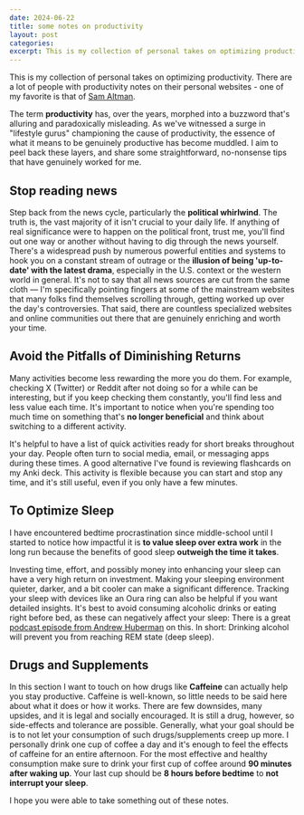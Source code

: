 ```yaml
---
date: 2024-06-22
title: some notes on productivity
layout: post
categories: 
excerpt: This is my collection of personal takes on optimizing productivity.
---
```



This is my collection of personal takes on optimizing productivity. There are a lot of people with productivity notes on their personal websites - one of my favorite is that of 
[Sam Altman](https://notes.samaltman.com/productivity).

The term **productivity** has, over the years, morphed into a buzzword that's alluring and paradoxically misleading. As we've witnessed a surge in "lifestyle gurus" championing 
the cause of productivity, the essence of what it means to be genuinely productive has become muddled. I aim to peel back these layers, and share some straightforward, no-nonsense 
tips that have genuinely worked for me.

## Stop reading news
Step back from the news cycle, particularly the **political whirlwind**. The truth is, the vast majority of it isn't crucial to your daily life. If anything of real significance 
were to happen on the political front, trust me, you'll find out one way or another without having to dig through the news yourself. There's a widespread push by numerous powerful 
entities and systems to hook you on a constant stream of outrage or the **illusion of being 'up-to-date' with the latest drama**, especially in the U.S. context or the western 
world in general. It's not to say that all news sources are cut from the same cloth — I'm specifically pointing fingers at some of the mainstream websites that many folks find 
themselves scrolling through, getting worked up over the day's controversies. That said, there are countless specialized websites and online communities out there that are 
genuinely enriching and worth your time.

## Avoid the Pitfalls of Diminishing Returns
Many activities become less rewarding the more you do them. For example, checking X (Twitter) or Reddit after not doing so for a while can be interesting, but if you keep checking 
them constantly, you'll find less and less value each time. It's important to notice when you're spending too much time on something that's **no longer beneficial** and think about 
switching to a different activity.

It's helpful to have a list of quick activities ready for short breaks throughout your day. People often turn to social media, email, or messaging apps during these times. 
A good alternative I've found is reviewing flashcards on my Anki deck. This activity is flexible because you can start and stop any time, and it's still useful, even if you 
only have a few minutes.

## To Optimize Sleep
I have encountered bedtime procrastination since middle-school until I started to notice how impactful it is **to value sleep over extra work** in the long run because the benefits of 
good sleep **outweigh the time it takes**.

Investing time, effort, and possibly money into enhancing your sleep can have a very high return on investment. Making your sleeping environment quieter, darker, and a bit cooler 
can make a significant difference. Tracking your sleep with devices like an Oura ring can also be helpful if you want detailed insights. It's best to avoid consuming alcoholic 
drinks or eating right before bed, as these can negatively affect your sleep: There is a great [podcast episode from Andrew Huberman](https://youtu.be/FFwA0QFmpQ4?si=1VJ88HNGO_tktN6h&t=3734) 
on this. In short: Drinking alcohol will prevent you from reaching REM state (deep sleep).

## Drugs and Supplements
In this section I want to touch on how drugs like **Caffeine** can actually help you stay productive. Caffeine is well-known, so little needs to be said here about what it does 
or how it works. There are few downsides, many upsides, and it is legal and socially encouraged. It is still a drug, however, so side-effects and tolerance are possible. Generally, what
your goal should be is to not let your consumption of such drugs/supplements creep up more. I personally drink one cup of coffee a day and it's enough to feel the effects of caffeine
for an entire afternoon. For the most effective and healthy consumption make sure to drink your first cup of coffee around **90 minutes after waking up**. Your last cup should be
**8 hours before bedtime** to **not interrupt your sleep**.

I hope you were able to take something out of these notes.